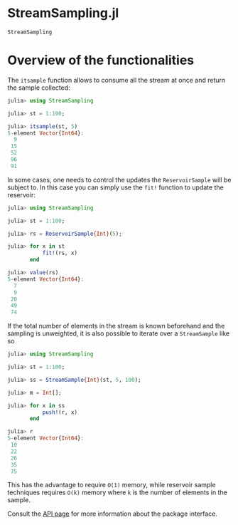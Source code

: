 
# StreamSampling.jl

```@docs
StreamSampling
```

# Overview of the functionalities

The `itsample` function allows to consume all the stream at once and return the sample collected:

```julia
julia> using StreamSampling

julia> st = 1:100;

julia> itsample(st, 5)
5-element Vector{Int64}:
  9
 15
 52
 96
 91
```

In some cases, one needs to control the updates the `ReservoirSample` will be subject to. In this case
you can simply use the `fit!` function to update the reservoir:

```julia
julia> using StreamSampling

julia> st = 1:100;

julia> rs = ReservoirSample{Int}(5);

julia> for x in st
           fit!(rs, x)
       end

julia> value(rs)
5-element Vector{Int64}:
  7
  9
 20
 49
 74
```

If the total number of elements in the stream is known beforehand and the sampling is unweighted, it is
also possible to iterate over a `StreamSample` like so

```julia
julia> using StreamSampling

julia> st = 1:100;

julia> ss = StreamSample{Int}(st, 5, 100);

julia> m = Int[];

julia> for x in ss
           push!(r, x)
       end

julia> r
5-element Vector{Int64}:
 10
 22
 26
 35
 75
```

This has the advantage to require `O(1)` memory, while reservoir sample techniques requires `O(k)` memory where `k`
is the number of elements in the sample.

Consult the [API page](https://juliadynamics.github.io/StreamSampling.jl/stable/api) for more information about the
package interface.
